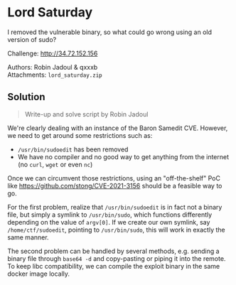 # Lord Saturday

I removed the vulnerable binary, so what could go wrong using an old version of
sudo?

Challenge: http://34.72.152.156

Authors: Robin Jadoul & qxxxb \
Attachments: `lord_saturday.zip`

## Solution

> Write-up and solve script by Robin Jadoul

We're clearly dealing with an instance of the Baron Samedit CVE.
However, we need to get around some restrictions such as:
- `/usr/bin/sudoedit` has been removed
- We have no compiler and no good way to get anything from the internet (no
  `curl`, `wget` or even `nc`)

Once we can circumvent those restrictions, using an "off-the-shelf" PoC like
https://github.com/stong/CVE-2021-3156 should be a feasible way to go.

For the first problem, realize that `/usr/bin/sudoedit` is in fact not a binary
file, but simply a symlink to `/usr/bin/sudo`, which functions differently
depending on the value of `argv[0]`.  If we create our own symlink, say
`/home/ctf/sudoedit`, pointing to `/usr/bin/sudo`, this will work in exactly
the same manner.

The second problem can be handled by several methods, e.g. sending a binary
file through `base64 -d` and copy-pasting or piping it into the remote.  To
keep libc compatibility, we can compile the exploit binary in the same docker
image locally.
